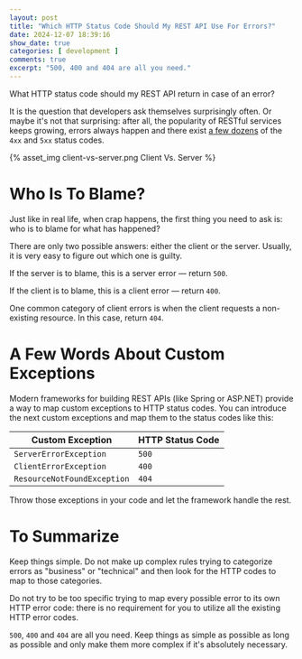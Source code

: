```yaml
---
layout: post
title: "Which HTTP Status Code Should My REST API Use For Errors?"
date: 2024-12-07 18:39:16
show_date: true
categories: [ development ]
comments: true
excerpt: "500, 400 and 404 are all you need."
---
```


What HTTP status code should my REST API return in case of an error?

It is the question that developers ask themselves surprisingly often. Or maybe it's not that surprising: after all, the popularity of RESTful services keeps growing, errors always happen and there exist [a few dozens](https://developer.mozilla.org/en-US/docs/Web/HTTP/Status#client_error_responses) of the `4xx` and `5xx` status codes.

{% asset_img client-vs-server.png Client Vs. Server %}

# Who Is To Blame?

Just like in real life, when crap happens, the first thing you need to ask is: who is to blame for what has happened?

There are only two possible answers: either the client or the server. Usually, it is very easy to figure out which one is guilty.

If the server is to blame, this is a server error — return `500`.

If the client is to blame, this is a client error — return `400`. 

One common category of client errors is when the client requests a non-existing resource. In this case, return `404`.

# A Few Words About Custom Exceptions

Modern frameworks for building REST APIs (like Spring or ASP.NET) provide a way to map custom exceptions to HTTP status codes. You can introduce the next custom exceptions and map them to the status codes like this:

| Custom Exception            | HTTP Status Code |
|-----------------------------|------------------|
| `ServerErrorException`      | `500`            |
| `ClientErrorException`      | `400`            |
| `ResourceNotFoundException` | `404`            |

Throw those exceptions in your code and let the framework handle the rest.

# To Summarize

Keep things simple. Do not make up complex rules trying to categorize errors as "business" or "technical" and then look for the HTTP codes to map to those categories.

Do not try to be too specific trying to map every possible error to its own HTTP error code: there is no requirement for you to utilize all the existing HTTP error codes.

`500`, `400` and `404` are all you need. Keep things as simple as possible as long as possible and only make them more complex if it's absolutely necessary.
